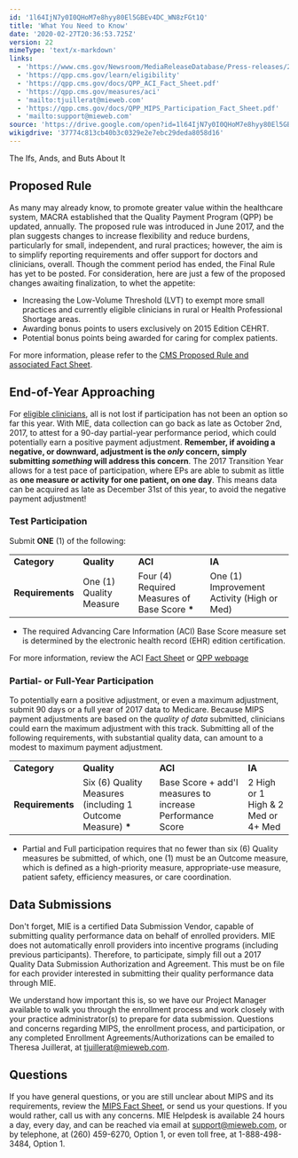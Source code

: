 ```yaml
---
id: '1l64IjN7y0I0QHoM7e8hyy80El5GBEv4DC_WN8zFGt1Q'
title: 'What You Need to Know'
date: '2020-02-27T20:36:53.725Z'
version: 22
mimeType: 'text/x-markdown'
links:
  - 'https://www.cms.gov/Newsroom/MediaReleaseDatabase/Press-releases/2017-Press-releases-items/2017-06-20.html'
  - 'https://qpp.cms.gov/learn/eligibility'
  - 'https://qpp.cms.gov/docs/QPP_ACI_Fact_Sheet.pdf'
  - 'https://qpp.cms.gov/measures/aci'
  - 'mailto:tjuillerat@mieweb.com'
  - 'https://qpp.cms.gov/docs/QPP_MIPS_Participation_Fact_Sheet.pdf'
  - 'mailto:support@mieweb.com'
source: 'https://drive.google.com/open?id=1l64IjN7y0I0QHoM7e8hyy80El5GBEv4DC_WN8zFGt1Q'
wikigdrive: '37774c813cb40b3c0329e2e7ebc29deda8058d16'
---
```

The Ifs, Ands, and Buts About It

## Proposed Rule

As many may already know, to promote greater value within the healthcare system, MACRA established that the Quality Payment Program (QPP) be updated, annually. The proposed rule was introduced in June 2017, and the plan suggests changes to increase flexibility and reduce burdens, particularly for small, independent, and rural practices; however, the aim is to simplify reporting requirements and offer support for doctors and clinicians, overall. Though the comment period has ended, the Final Rule has yet to be posted. For consideration, here are just a few of the proposed changes awaiting finalization, to whet the appetite:

* Increasing the Low-Volume Threshold (LVT) to exempt more small practices and currently eligible clinicians in rural or Health Professional Shortage areas.
* Awarding bonus points to users exclusively on 2015 Edition CEHRT.
* Potential bonus points being awarded for caring for complex patients.

For more information, please refer to the [CMS Proposed Rule and associated Fact Sheet](https://www.cms.gov/Newsroom/MediaReleaseDatabase/Press-releases/2017-Press-releases-items/2017-06-20.html).

## End-of-Year Approaching

For [eligible clinicians](https://qpp.cms.gov/learn/eligibility), all is not lost if participation has not been an option so far this year. With MIE, data collection can go back as late as October 2nd, 2017, to attest for a 90-day partial-year performance period, which could potentially earn a positive payment adjustment. **Remember, if avoiding a negative, or downward, adjustment is the *only* concern, simply submitting *something* will address this concern**. The 2017 Transition Year allows for a test pace of participation, where EPs are able to submit as little as **one measure or activity for one patient, on one day**. This means data can be acquired as late as December 31st of this year, to avoid the negative payment adjustment!

### Test Participation

Submit **ONE** (1) of the following:
<table>
<tr>
<td><strong>Category</strong></td>
<td><strong>Quality</strong></td>
<td><strong>ACI</strong></td>
<td><strong>IA</strong></td>
</tr>
<tr>
<td><strong>Requirements</strong></td>
<td>One (1) Quality Measure</td>
<td>Four (4) Required Measures of Base Score <strong>*</strong></td>
<td>One (1) Improvement Activity (High or Med)</td>
</tr>
</table>

* The required Advancing Care Information (ACI) Base Score measure set is determined by the electronic health record (EHR) edition certification.

For more information, review the ACI [Fact Sheet](https://qpp.cms.gov/docs/QPP_ACI_Fact_Sheet.pdf) or [QPP webpage](https://qpp.cms.gov/measures/aci)

### Partial- or Full-Year Participation

To potentially earn a positive adjustment, or even a maximum adjustment, submit 90 days or a full year of 2017 data to Medicare. Because MIPS payment adjustments are based on the *quality of data* submitted, clinicians could earn the maximum adjustment with this track. Submitting all of the following requirements, with substantial quality data, can amount to a modest to maximum payment adjustment.
<table>
<tr>
<td><strong>Category</strong></td>
<td><strong>Quality</strong></td>
<td><strong>ACI</strong></td>
<td><strong>IA</strong></td>
</tr>
<tr>
<td><strong>Requirements</strong></td>
<td>Six (6) Quality Measures (including 1 Outcome Measure) <strong>*</strong></td>
<td>Base Score + add'l measures to increase Performance Score</td>
<td>2 High or 1 High & 2 Med or 4+ Med</td>
</tr>
</table>

* Partial and Full participation requires that no fewer than six (6) Quality measures be submitted, of which, one (1) must be an Outcome measure, which is defined as a high-priority measure, appropriate-use measure, patient safety, efficiency measures, or care coordination.

## Data Submissions

Don't forget, MIE is a certified Data Submission Vendor, capable of submitting quality performance data on behalf of enrolled providers. MIE does not automatically enroll providers into incentive programs (including previous participants). Therefore, to participate, simply fill out a 2017 Quality Data Submission Authorization and Agreement. This must be on file for each provider interested in submitting their quality performance data through MIE.

We understand how important this is, so we have our Project Manager available to walk you through the enrollment process and work closely with your practice administrator(s) to prepare for data submission. Questions and concerns regarding MIPS, the enrollment process, and participation, or any completed Enrollment Agreements/Authorizations can be emailed to Theresa Juillerat, at [tjuillerat@mieweb.com](mailto:tjuillerat@mieweb.com).

## Questions

If you have general questions, or you are still unclear about MIPS and its requirements, review the [MIPS Fact Sheet](https://qpp.cms.gov/docs/QPP_MIPS_Participation_Fact_Sheet.pdf), or send us your questions. If you would rather, call us with any concerns. MIE Helpdesk is available 24 hours a day, every day, and can be reached via email at [support@mieweb.com](mailto:support@mieweb.com), or by telephone, at (260) 459-6270, Option 1, or even toll free, at 1-888-498-3484, Option 1.

